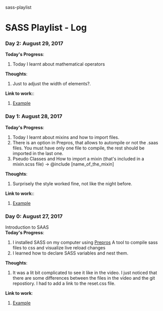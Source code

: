 sass-playlist

# SASS Playlist - Log

### Day 2: August 29, 2017    

**Today's Progress**:   
1. Today I learnt about mathematical operators  

**Thoughts**:     
1. Just to adjust the width of elements?.    

**Link to work:**:     
1. [Example](https://link)
### Day 1: August 28, 2017    

**Today's Progress**:   
1. Today I learnt about mixins and how to import files.  
2. There is an option in Prepros, that allows to autompile or not the .saas files. You must have only one file to compile, the rest should be imported in the last one.  
3. Pseudo Classes and How to import a mixin (that's included in a mixin.scss file) -> @include [name_of_the_mixin]  

**Thoughts**:     
1. Surprisely the style worked fine, not like the night before.    

**Link to work:**:     
1. [Example](https://link)
### Day 0: August 27, 2017  
Introduction to SAAS  
**Today's Progress**:   
1. I installed SASS on my computer using [Prepros](https://prepros.io/downloads) A tool to compile sass files to css and visualize live reload changes  
2. I learned how to declare SASS variables and nest them.  

**Thoughts**:    
1. It was a lit bit complicated to see it like in the video. I just noticed that there are some differences between the files in the video and the git repostiory. I had to add a link to the reset.css file.  

**Link to work**:     
1. [Example](https://link)
